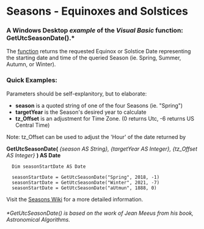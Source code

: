 # Seasons - Equinoxes and Solstices
### A Windows Desktop _example_ of the _Visual Basic_ function: **GetUtcSeasonDate()**.*

The [function](https://github.com/MikishVaughn/Seasons/blob/master/Seasons/Seasons.vb) returns the requested Equinox or Solstice Date representing the starting date and time of the queried Season (ie. Spring, Summer, Autumn, or Winter).  

### **Quick Examples:**
Parameters should be self-explanitory, but to elaborate:
* **season** is a quoted string of one of the four Seasons (ie. "Spring")
* **targetYear** is the Season's desired year to calculate
* **tz_Offset** is an adjustment for Time Zone. (0 returns Utc, -6 returns US Central Time)

Note: tz_Offset can be used to adjust the 'Hour' of the date returned by 

**GetUtcSeasonDate(** _{season AS String}, {targetYear AS Integer}, {tz_Offset AS Integer}_ **) AS Date**
  
      Dim seasonStartDate AS Date
      
      seasonStartDate = GetUtcSeasonDate("Spring", 2018, -1)
      seasonStartDate = GetUtcSeasonDate("Winter", 2021, -7)
      seasonStartDate = GetUtcSeasonDate("aUtmun", 1888, 0)

Visit the [Seasons Wiki](https://github.com/MikishVaughn/Seasons/wiki) for a more detailed information.

###### *GetUtcSeasonDate() is based on the work of Jean Meeus from his book, Astronomical Algorithms.
